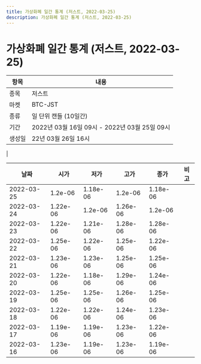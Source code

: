 ```yaml
---
title: 가상화폐 일간 통계 (저스트, 2022-03-25)
description: 가상화폐 일간 통계 (저스트, 2022-03-25)
---
```


가상화폐 일간 통계 (저스트, 2022-03-25)
===

|항목|내용|
|--|--|
|종목|저스트|
|마켓|BTC-JST|
|종류|일 단위 캔들 (10일간)|
|기간|2022년 03월 16일 09시 - 2022년 03월 25일 09시|
|생성일|22년 03월 26일 16시|
|

|날짜|시가|저가|고가|종가|비고|
|--|--|--|--|--|--|
|2022-03-25|1.2e-06|1.18e-06|1.2e-06|1.18e-06|    |
|2022-03-24|1.22e-06|1.2e-06|1.26e-06|1.2e-06|    |
|2022-03-23|1.22e-06|1.21e-06|1.28e-06|1.28e-06|    |
|2022-03-22|1.25e-06|1.22e-06|1.25e-06|1.22e-06|    |
|2022-03-21|1.23e-06|1.23e-06|1.25e-06|1.25e-06|    |
|2022-03-20|1.22e-06|1.18e-06|1.29e-06|1.24e-06|    |
|2022-03-19|1.25e-06|1.25e-06|1.26e-06|1.25e-06|    |
|2022-03-18|1.22e-06|1.22e-06|1.24e-06|1.23e-06|    |
|2022-03-17|1.19e-06|1.19e-06|1.23e-06|1.22e-06|    |
|2022-03-16|1.23e-06|1.19e-06|1.23e-06|1.19e-06|    |
